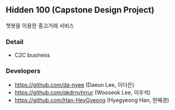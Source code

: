 ## Hidden 100 (Capstone Design Project)
챗봇을 이용한 중고거래 서비스

### Detail
- C2C business

### Developers
- https://github.com/da-nyee (Daeun Lee, 이다은)
- https://github.com/qkdrnvhrrur (Wooseok Lee, 이우석)
- https://github.com/Han-HeyGyeong (Hyegyeong Han, 한혜경)